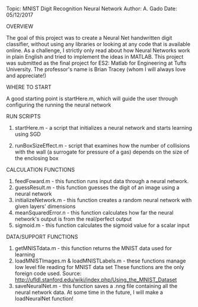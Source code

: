 
Topic: MNIST Digit Recognition Neural Network
Author: A. Gado
Date: 05/12/2017

OVERVIEW

The goal of this project was to create a Neural Net handwritten digit classifier, without using any libraries or looking at any code that is available online. As a challenge, I strictly only read about how Neural Networks work in plain English and tried to implement the ideas in MATLAB.
This project was submitted as the final project for ES2: Matlab for Engineering at Tufts University. The professor's name is Brian Tracey (whom I will always love and appreciate!)

WHERE TO START

A good starting point is startHere.m, which will guide the user through configuring the running the neural network


RUN SCRIPTS

1) startHere.m - a script that initializes a neural network and starts learning using SGD

2) runBoxSizeEffect.m - script that examines how the number of collisions with the wall 
(a surrogate for pressure of a gas) depends on the size of the enclosing box


CALCULATION FUNCTIONS

1) feedFoward.m - this function runs input data through a neural network.
2) guessResult.m - this function guesses the digit of an image using a neural network
3) initializeNetwork.m - this function creates a random neural network with given layers' dimensions
4) meanSquaredError.n - this function calculates how far the neural network's output is from the real/perfect output
5) sigmoid.m - this function calculates the sigmoid value for a scalar input


DATA/SUPPORT FUNCTIONS

1) getMNISTdata.m - this function returns the MNIST data used for learning
2) loadMNISTImages.m & loadMNISTLabels.m - these functions manage low level file reading for MNIST data set
         These functions are the only foreign code used. Source: http://ufldl.stanford.edu/wiki/index.php/Using_the_MNIST_Dataset
3) saveNeuralNet.m - this function saves a .nng file containing all the neural network data. At some time in the future, I will make a loadNeuralNet function!
